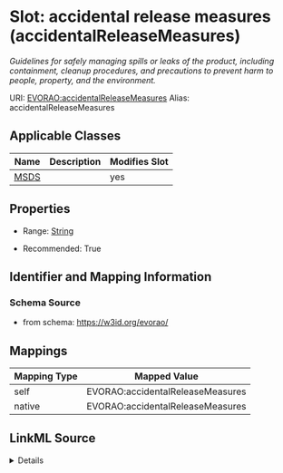 

# Slot: accidental release measures (accidentalReleaseMeasures) 


_Guidelines for safely managing spills or leaks of the product, including containment, cleanup procedures, and precautions to prevent harm to people, property, and the environment._





URI: [EVORAO:accidentalReleaseMeasures](https://w3id.org/evorao/accidentalReleaseMeasures)
Alias: accidentalReleaseMeasures

<!-- no inheritance hierarchy -->





## Applicable Classes

| Name | Description | Modifies Slot |
| --- | --- | --- |
| [MSDS](MSDS.md) |  |  yes  |







## Properties

* Range: [String](String.md)

* Recommended: True





## Identifier and Mapping Information







### Schema Source


* from schema: https://w3id.org/evorao/




## Mappings

| Mapping Type | Mapped Value |
| ---  | ---  |
| self | EVORAO:accidentalReleaseMeasures |
| native | EVORAO:accidentalReleaseMeasures |




## LinkML Source

<details>
```yaml
name: accidentalReleaseMeasures
description: Guidelines for safely managing spills or leaks of the product, including
  containment, cleanup procedures, and precautions to prevent harm to people, property,
  and the environment.
title: accidental release measures
from_schema: https://w3id.org/evorao/
rank: 1000
alias: accidentalReleaseMeasures
domain_of:
- MSDS
range: string
required: false
recommended: true
multivalued: false

```
</details>